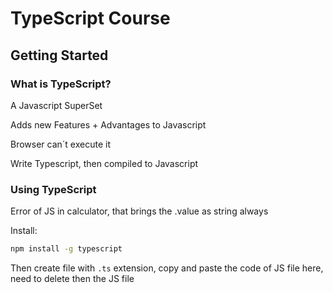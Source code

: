 
# TypeScript Course

## Getting Started

### What is TypeScript?

A Javascript SuperSet

Adds new Features + Advantages to Javascript

Browser can´t execute it

Write Typescript, then compiled to Javascript

### Using TypeScript

Error of JS in calculator, that brings the .value as string always

Install:
````bash
npm install -g typescript
````

Then create file with `.ts` extension, copy and paste the code of JS file here, need to delete then the JS file


<!--stackedit_data:
eyJoaXN0b3J5IjpbMTgxMjQzMTE2MCwtMTg3MTY3ODYyNSwxNj
YzMzcwMDM0LC0xNTQ0OTMzMTc1LC0xNTk2MzU2MzAwLDIwNDAy
OTc2MjJdfQ==
-->